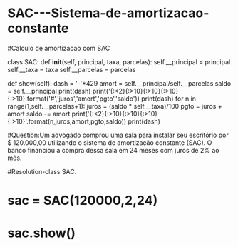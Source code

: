 # SAC---Sistema-de-amortizacao-constante

#Calculo de amortizacao com SAC

class SAC:
   def __init__(self, principal, taxa, parcelas):
   self.__principal = principal
   self.__taxa = taxa
   self.__parcelas = parcelas
   
def show(self):
  dash = '-'*429
  amort = self.__principal/self.__parcelas
  saldo = self.__principal
  print(dash)
  print('{:<2}{:>10}{:>10}{:>10}
{:>10}.format('#','juros','amort','pgto','saldo'))
  print(dash)
  for n in range(1,self.__parcelas+1):
  juros = (saldo * self.__taxa)/100
  pgto = juros + amort
  saldo -= amort
print('{:<2}{:>10}{:>10}{:>10}{:>10}'.format(n,juros,amort,pgto,saldo))
print(dash)

#Question:Um advogado comprou uma sala para instalar seu escritório por
$ 120.000,00 utilizando o sistema de amortização constante (SAC). 
O banco financiou a compra dessa sala em 24 meses com juros de 2% ao mês.

#Resolution-class SAC.
#    sac = SAC(120000,2,24)
#    sac.show()
